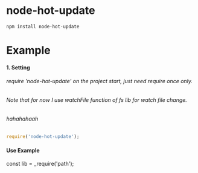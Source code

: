 node-hot-update
=============

    npm install node-hot-update

Example
==============

#### 1. Setting

######  require 'node-hot-update' on the project start, just need require once only.
######  Note that  for now I use watchFile function of fs lib for watch file change.
######  hahahahaah
```javascript
require('node-hot-update');
```


#### Use Example


const lib = _require('path');
```
